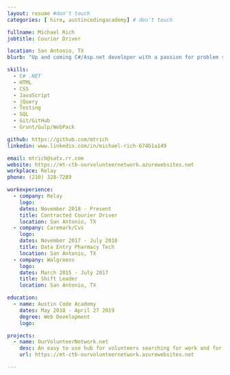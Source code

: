 ```yaml
---
layout: resume #don't touch
categories: [ hire, austincodingacademy] # don't touch

fullname: Michael Rich
jobtitle: Courier Driver

location: San Antonio, TX
blurb: "Up and coming C#/Asp.net developer with a passion for problem solving and learning new skills"

skills:
  - C# .NET
  - HTML
  - CSS
  - JavaScript
  - jQuery
  - Testing
  - SQL
  - Git/GitHub
  - Grunt/Gulp/WebPack

github: https://github.com/mtrich
linkedin: www.linkedin.com/in/michael-rich-674b1a149

email: mtrich@satx.rr.com
website: https://mt-ctb-ourvolunteernetwork.azurewebsites.net
workplace: Relay
phone: (210) 328-7289

workexperience:
  - company: Relay
    logo:
    dates: November 2018 - Present
    title: Contracted Courier Driver
    location: San Antonio, TX
  - company: Caremark/Cvs
    logo:
    dates: November 2017 - July 2018
    title: Data Entry Pharmacy Tech
    location: San Antonio, TX
  - company: Walgreens
    logo:
    dates: March 2015 - July 2017
    title: Shift Leader
    location: San Antonio, TX

education:
  - name: Austin Code Academy
    dates: May 2018 - April 27 2019
    degree: Web Development
    logo:

projects:
  - name: OurVolunteerNetwork.net
    desc: An easy to use hub for volunteers searching for work and for Organizations recruiting volunteers.
    url: https://mt-ctb-ourvolunteernetwork.azurewebsites.net

---
```

